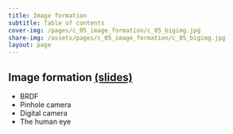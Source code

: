 ```yaml
---
title: Image formation
subtitle: Table of contents
cover-img: /pages/c_05_image_formation/c_05_bigimg.jpg
share-img: /assets/pages/c_05_image_formation/c_05_bigimg.jpg
layout: page
---
```


## **Image formation** [(slides)](/pages/c_05_image_formation/Image_formation.pdf)

- BRDF
- Pinhole camera
- Digital camera
- The human eye
